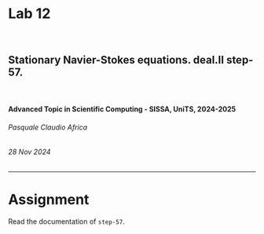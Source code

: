 <!--
title: Lab 12
paginate: true

_class: titlepage
-->

# Lab 12
<br>

## Stationary Navier-Stokes equations. deal.II step-57.
<br>

#### Advanced Topic in Scientific Computing - SISSA, UniTS, 2024-2025

###### Pasquale Claudio Africa

###### 28 Nov 2024

---

# Assignment

Read the documentation of `step-57`.
